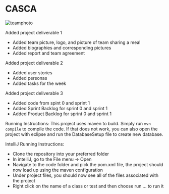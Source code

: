 # CASCA
![teamphoto](https://user-images.githubusercontent.com/24425326/46249101-65f6ae00-c3f1-11e8-99bf-398e6c25ac21.jpg)

Added project deliverable 1
- Added team picture, logo, and picture of team sharing a meal
- Added biographies and corresponding pictures
- Added report and team agreement

Added project deliverable 2
- Added user stories
- Added personas
- Added tasks for the week

Added project deliverable 3
- Added code from spint 0 and sprint 1
- Added Sprint Backlog for sprint 0 and sprint 1
- Added Product Backlog for sprint 0 and sprint 1

Running Instructions:
This project uses maven to build. Simply run `mvn compile` to compile the code. If that does not work, you can also open the project with eclipse and run the DatabaseSetup file to create new database.

IntelliJ Running Instructions:
- Clone the repository into your preferred folder
- In intelliJ, go to the File menu -> Open
- Navigate to the code folder and pick the pom.xml file, the project should now load up using the maven configuration
- Under project files, you should now see all of the files associated with the project
- Right click on the name of a class or test and then choose run ... to run it

